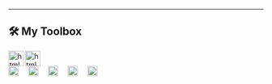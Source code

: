 ---
## 🛠️ My Toolbox
<div>
          <img align="left" alt="html language" width="30" style="gap:16px;" src="https://www.w3.org/WAI/content-images/wai-media-guide/body.svg" />
          <img alt="html language" width="30" style="padding-right:16px;" src="https://upload.wikimedia.org/wikipedia/commons/a/a5/NVDA_Logo.png" />
</div>
<div>
          <img  align="left"  alt="html language" width="20" style="padding-right:16px;" src="https://cdn.jsdelivr.net/gh/devicons/devicon@latest/icons/html5/html5-original.svg" />
          <img  align="left" alt="html language" width="20" style="padding-right:16px;" src="https://cdn.jsdelivr.net/gh/devicons/devicon@latest/icons/css3/css3-original.svg" />
          <img  align="left" alt="html language" width="20" style="padding-right:16px;" src="https://cdn.jsdelivr.net/gh/devicons/devicon@latest/icons/sass/sass-original.svg" />
          <img  align="left" alt="html language" width="20" style="padding-right:16px;" src="https://cdn.jsdelivr.net/gh/devicons/devicon@latest/icons/javascript/javascript-original.svg" />  
          <img align="left"  alt="html language" width="20" style="padding-right:16px;" src="https://cdn.jsdelivr.net/gh/devicons/devicon@latest/icons/react/react-original.svg" />
</div>
